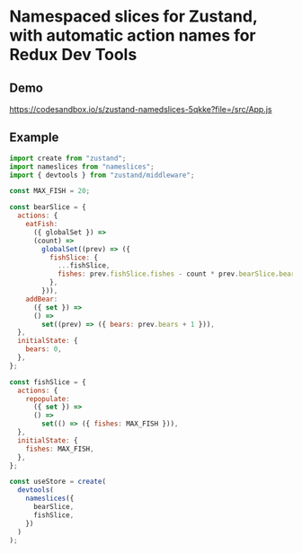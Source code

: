 # Namespaced slices for Zustand, with automatic action names for Redux Dev Tools

## Demo

https://codesandbox.io/s/zustand-namedslices-5qkke?file=/src/App.js

## Example

```js
import create from "zustand";
import nameslices from "nameslices";
import { devtools } from "zustand/middleware";

const MAX_FISH = 20;

const bearSlice = {
  actions: {
    eatFish:
      ({ globalSet }) =>
      (count) =>
        globalSet((prev) => ({
          fishSlice: {
            ...fishSlice,
            fishes: prev.fishSlice.fishes - count * prev.bearSlice.bears,
          },
        })),
    addBear:
      ({ set }) =>
      () =>
        set((prev) => ({ bears: prev.bears + 1 })),
  },
  initialState: {
    bears: 0,
  },
};

const fishSlice = {
  actions: {
    repopulate:
      ({ set }) =>
      () =>
        set(() => ({ fishes: MAX_FISH })),
  },
  initialState: {
    fishes: MAX_FISH,
  },
};

const useStore = create(
  devtools(
    nameslices({
      bearSlice,
      fishSlice,
    })
  )
);
```
